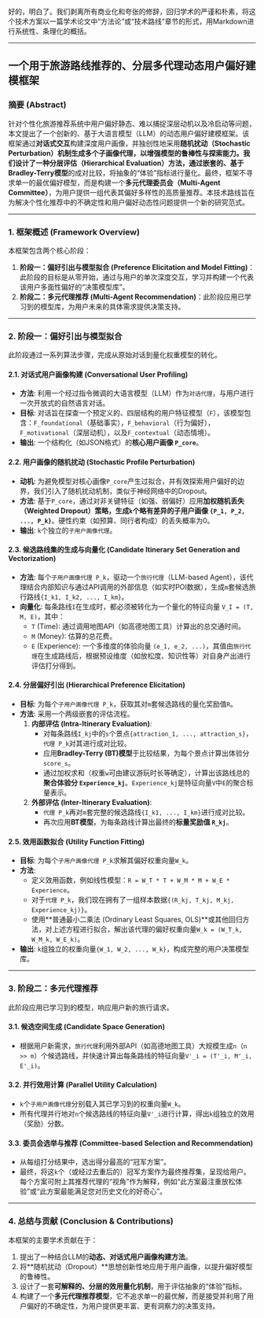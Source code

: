 好的，明白了。我们剥离所有商业化和夸张的修辞，回归学术的严谨和朴素，将这个技术方案以一篇学术论文中“方法论”或“技术路线”章节的形式，用Markdown进行系统性、条理化的概括。

---

## **一个用于旅游路线推荐的、分层多代理动态用户偏好建模框架**

### **摘要 (Abstract)**

针对个性化旅游推荐系统中用户偏好静态、难以捕捉深层动机以及冷启动等问题，本文提出了一个创新的、基于大语言模型（LLM）的动态用户偏好建模框架。该框架通过**对话式交互**构建深度用户画像，并独创性地采用**随机扰动（Stochastic Perturbation）**机制生成多个子画像代理，以增强模型的鲁棒性与探索能力。我们设计了一种**分层评估（Hierarchical Evaluation）**方法，通过嵌套的、基于**Bradley-Terry模型**的成对比较，将抽象的“体验”指标进行量化。最终，框架不寻求单一的最优偏好模型，而是构建一个**多元代理委员会（Multi-Agent Committee）**，为用户提供一组代表其偏好多样性的高质量推荐。本技术路线旨在为解决个性化推荐中的不确定性和用户偏好动态性问题提供一个新的研究范式。

---

### **1. 框架概述 (Framework Overview)**

本框架包含两个核心阶段：
1.  **阶段一：偏好引出与模型拟合 (Preference Elicitation and Model Fitting)**：此阶段的目标是从零开始，通过与用户的单次深度交互，学习并构建一个代表该用户多面性偏好的“决策模型库”。
2.  **阶段二：多元代理推荐 (Multi-Agent Recommendation)**：此阶段应用已学习到的模型库，为用户未来的具体需求提供决策支持。

---

### **2. 阶段一：偏好引出与模型拟合**

此阶段通过一系列算法步骤，完成从原始对话到量化权重模型的转化。

#### **2.1. 对话式用户画像构建 (Conversational User Profiling)**
* **方法**: 利用一个经过指令微调的大语言模型（LLM）作为`对话代理`，与用户进行一次开放式的自然语言对话。
* **目标**: 对话旨在探查一个预定义的、四层结构的用户特征模型（`F`），该模型包含：`F_foundational`（基础事实），`F_behavioral`（行为偏好），`F_motivational`（深层动机），以及`F_contextual`（动态情境）。
* **输出**: 一个结构化（如JSON格式）的**核心用户画像 `P_core`**。

#### **2.2. 用户画像的随机扰动 (Stochastic Profile Perturbation)**
* **动机**: 为避免模型对核心画像`P_core`产生过拟合，并有效探索用户偏好的边界，我们引入了随机扰动机制，类似于神经网络中的Dropout。
* **方法**: 基于`P_core`，通过对非关键特征（如强、弱偏好）应用**加权随机丢失（Weighted Dropout）**策略，生成`k`个略有差异的**子用户画像 `{P_1, P_2, ..., P_k}`**。硬性约束（如预算、同行者构成）的丢失概率为0。
* **输出**: `k`个独立的`子用户画像代理`。

#### **2.3. 候选路线集的生成与向量化 (Candidate Itinerary Set Generation and Vectorization)**
* **方法**: 每个`子用户画像代理 P_k`，驱动一个`旅行代理`（LLM-based Agent），该代理结合内部知识与通过API调用的外部信息（如实时POI数据），生成`m`套候选旅行路线`{I_k1, I_k2, ..., I_km}`。
* **向量化**: 每条路线`I`在生成时，都必须被转化为一个量化的特征向量 `V_I = (T, M, E)`，其中：
    * `T` (Time): 通过调用地图API（如高德地图工具）计算出的总交通时间。
    * `M` (Money): 估算的总花费。
    * `E` (Experience): 一个多维度的体验向量 `(e_1, e_2, ...)`，其值由`旅行代理`在生成路线后，根据预设维度（如放松度、知识性等）对自身产出进行评估打分得到。

#### **2.4. 分层偏好引出 (Hierarchical Preference Elicitation)**
* **目标**: 为每个`子用户画像代理 P_k`，获取其对`m`套候选路线的量化奖励值`R`。
* **方法**: 采用一个两级嵌套的评估流程。
    1.  **内部评估 (Intra-Itinerary Evaluation)**:
        * 对每条路线`I_kj`中的`s`个景点`{attraction_1, ..., attraction_s}`，`代理 P_k`对其进行成对比较。
        * 应用**Bradley-Terry (BT)模型**于比较结果，为每个景点计算出体验分`score_s`。
        * 通过加权求和（权重`w`可由建议游玩时长等确定），计算出该路线总的**聚合体验分 `Experience_kj`**。`Experience_kj`是特征向量`V`中`E`的聚合标量表示。
    2.  **外部评估 (Inter-Itinerary Evaluation)**:
        * `代理 P_k`再对`m`套完整的候选路线`{I_k1, ..., I_km}`进行成对比较。
        * 再次应用**BT模型**，为每条路线计算出最终的**标量奖励值 `R_kj`**。

#### **2.5. 效用函数拟合 (Utility Function Fitting)**
* **目标**: 为每个`子用户画像代理 P_k`求解其偏好权重向量`W_k`。
* **方法**:
    * 定义效用函数，例如线性模型：`R = W_T * T + W_M * M + W_E * Experience`。
    * 对于`代理 P_k`，我们现在拥有了一组样本数据`{(R_kj, T_kj, M_kj, Experience_kj)}`。
    * 使用**普通最小二乘法 (Ordinary Least Squares, OLS)**或其他回归方法，对上述方程进行拟合，解出该代理的偏好权重向量`W_k = (W_T_k, W_M_k, W_E_k)`。
* **输出**: `k`组独立的权重向量`{W_1, W_2, ..., W_k}`，构成完整的用户决策模型库。

---

### **3. 阶段二：多元代理推荐**

此阶段应用已学习到的模型，响应用户新的旅行请求。

#### **3.1. 候选空间生成 (Candidate Space Generation)**
* 根据用户新需求，`旅行代理`利用外部API（如高德地图工具）大规模生成`n`（`n >> m`）个候选路线，并快速计算出每条路线的特征向量`V'_i = (T'_i, M'_i, E'_i)`。

#### **3.2. 并行效用计算 (Parallel Utility Calculation)**
* `k`个`子用户画像代理`分别载入其已学习到的权重向量`W_k`。
* 所有代理并行地对`n`个候选路线的特征向量`V'_i`进行计算，得出`k`组独立的效用（奖励）分数。

#### **3.3. 委员会选举与推荐 (Committee-based Selection and Recommendation)**
* 从每组打分结果中，选出得分最高的“冠军方案”。
* 最终，将这`k`个（或经过去重后的）冠军方案作为最终推荐集，呈现给用户。每个方案可附上其推荐代理的“视角”作为解释，例如“此方案最注重放松体验”或“此方案最能满足您对历史文化的好奇心”。

---
### **4. 总结与贡献 (Conclusion & Contributions)**
本框架的主要学术贡献在于：
1.  提出了一种结合LLM的**动态、对话式用户画像构建方法**。
2.  将**随机扰动（Dropout）**思想创新性地应用于用户画像，以提升偏好模型的鲁棒性。
3.  设计了一套**可解释的、分层的效用量化机制**，用于评估抽象的“体验”指标。
4.  构建了一个**多元代理推荐模型**，它不追求单一的最优解，而是接受并利用了用户偏好的不确定性，为用户提供更丰富、更有洞察力的决策支持。
